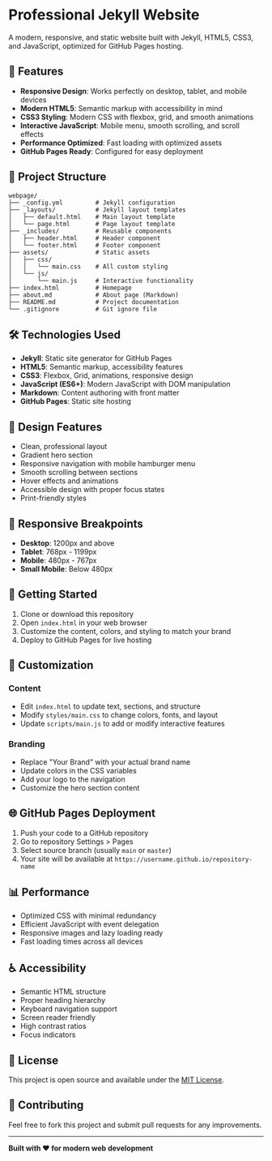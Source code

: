 # Professional Jekyll Website

A modern, responsive, and static website built with Jekyll, HTML5, CSS3, and JavaScript, optimized for GitHub Pages hosting.

## 🚀 Features

- **Responsive Design**: Works perfectly on desktop, tablet, and mobile devices
- **Modern HTML5**: Semantic markup with accessibility in mind
- **CSS3 Styling**: Modern CSS with flexbox, grid, and smooth animations
- **Interactive JavaScript**: Mobile menu, smooth scrolling, and scroll effects
- **Performance Optimized**: Fast loading with optimized assets
- **GitHub Pages Ready**: Configured for easy deployment

## 📁 Project Structure

```
webpage/
├── _config.yml         # Jekyll configuration
├── _layouts/           # Jekyll layout templates
│   ├── default.html    # Main layout template
│   └── page.html       # Page layout template
├── _includes/          # Reusable components
│   ├── header.html     # Header component
│   └── footer.html     # Footer component
├── assets/             # Static assets
│   ├── css/
│   │   └── main.css    # All custom styling
│   └── js/
│       └── main.js     # Interactive functionality
├── index.html          # Homepage
├── about.md            # About page (Markdown)
├── README.md           # Project documentation
└── .gitignore          # Git ignore file
```

## 🛠️ Technologies Used

- **Jekyll**: Static site generator for GitHub Pages
- **HTML5**: Semantic markup, accessibility features
- **CSS3**: Flexbox, Grid, animations, responsive design
- **JavaScript (ES6+)**: Modern JavaScript with DOM manipulation
- **Markdown**: Content authoring with front matter
- **GitHub Pages**: Static site hosting

## 🎨 Design Features

- Clean, professional layout
- Gradient hero section
- Responsive navigation with mobile hamburger menu
- Smooth scrolling between sections
- Hover effects and animations
- Accessible design with proper focus states
- Print-friendly styles

## 📱 Responsive Breakpoints

- **Desktop**: 1200px and above
- **Tablet**: 768px - 1199px
- **Mobile**: 480px - 767px
- **Small Mobile**: Below 480px

## 🚀 Getting Started

1. Clone or download this repository
2. Open `index.html` in your web browser
3. Customize the content, colors, and styling to match your brand
4. Deploy to GitHub Pages for live hosting

## 📝 Customization

### Content
- Edit `index.html` to update text, sections, and structure
- Modify `styles/main.css` to change colors, fonts, and layout
- Update `scripts/main.js` to add or modify interactive features

### Branding
- Replace "Your Brand" with your actual brand name
- Update colors in the CSS variables
- Add your logo to the navigation
- Customize the hero section content

## 🌐 GitHub Pages Deployment

1. Push your code to a GitHub repository
2. Go to repository Settings > Pages
3. Select source branch (usually `main` or `master`)
4. Your site will be available at `https://username.github.io/repository-name`

## 📊 Performance

- Optimized CSS with minimal redundancy
- Efficient JavaScript with event delegation
- Responsive images and lazy loading ready
- Fast loading times across all devices

## ♿ Accessibility

- Semantic HTML structure
- Proper heading hierarchy
- Keyboard navigation support
- Screen reader friendly
- High contrast ratios
- Focus indicators

## 📄 License

This project is open source and available under the [MIT License](LICENSE).

## 🤝 Contributing

Feel free to fork this project and submit pull requests for any improvements.

---

**Built with ❤️ for modern web development**
